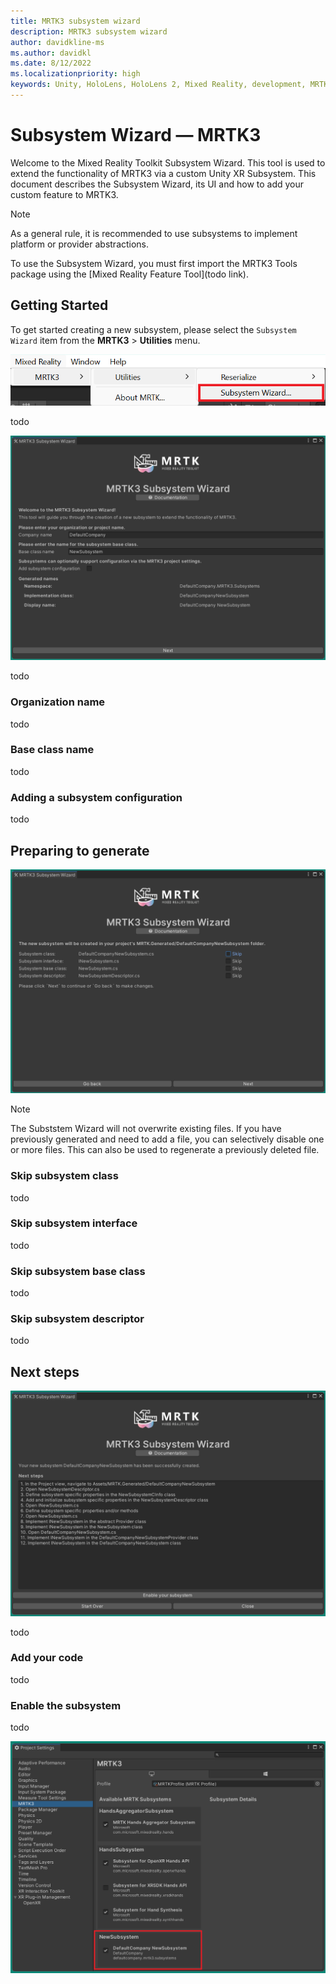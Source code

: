 ```yaml
---
title: MRTK3 subsystem wizard
description: MRTK3 subsystem wizard
author: davidkline-ms
ms.author: davidkl
ms.date: 8/12/2022
ms.localizationpriority: high
keywords: Unity, HoloLens, HoloLens 2, Mixed Reality, development, MRTK3, tools, subsystem wizard, extension
---
```


# Subsystem Wizard &#8212; MRTK3

Welcome to the Mixed Reality Toolkit Subsystem Wizard. This tool is used to extend the functionality of MRTK3 via a custom Unity XR Subsystem. This document describes the Subsystem Wizard, its UI and how to add your custom feature to MRTK3.

> [!NOTE]
> As a general rule, it is recommended to use subsystems to implement platform or provider abstractions.

To use the Subsystem Wizard, you must first import the MRTK3 Tools package using the [Mixed Reality Feature Tool](todo link).

## Getting Started

To get started creating a new subsystem, please select the `Subsystem Wizard` item from the **MRTK3** > **Utilities** menu.

![Launching the Subsystem Wizard](images/menuItem.png)

todo

![Specifiying Subsystem Names](images/subsysWizardStart.png)

todo 

### Organization name

todo

### Base class name

todo

### Adding a subsystem configuration

todo

## Preparing to generate

![Specifiying Subsystem Names](images/subsysWizardPreGenerate.png)

> [!NOTE]
> The Subststem Wizard will not overwrite existing files. If you have previously generated and need to add a file, you can selectively disable one or more files. This can also be used to regenerate a previously deleted file.

### Skip subsystem class

todo

### Skip subsystem interface

todo

### Skip subsystem base class

todo

### Skip subsystem descriptor

todo

## Next steps

![Generation complete](images/subsysWizardComplete.png)

todo

### Add your code

todo

### Enable the subsystem

todo

![Enabling new subsystem](images/enableNewSubsystem.png)
